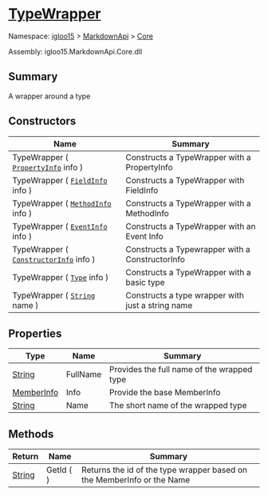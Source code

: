 # [TypeWrapper](./TypeWrapper.md)

Namespace: [igloo15]() > [MarkdownApi]() > [Core](./README.md)

Assembly: igloo15.MarkdownApi.Core.dll

## Summary
A wrapper around a type

## Constructors

| Name | Summary | 
| --- | --- | 
| TypeWrapper ( [`PropertyInfo`](https://docs.microsoft.com/en-us/dotnet/api/System.Reflection.PropertyInfo) info ) | Constructs a TypeWrapper with a PropertyInfo | 
| TypeWrapper ( [`FieldInfo`](https://docs.microsoft.com/en-us/dotnet/api/System.Reflection.FieldInfo) info ) | Constructs a TypeWrapper with FieldInfo | 
| TypeWrapper ( [`MethodInfo`](https://docs.microsoft.com/en-us/dotnet/api/System.Reflection.MethodInfo) info ) | Constructs a TypeWrapper with a MethodInfo | 
| TypeWrapper ( [`EventInfo`](https://docs.microsoft.com/en-us/dotnet/api/System.Reflection.EventInfo) info ) | Constructs a TypeWrapper with an Event Info | 
| TypeWrapper ( [`ConstructorInfo`](https://docs.microsoft.com/en-us/dotnet/api/System.Reflection.ConstructorInfo) info ) | Constructs a Typewrapper with a ConstructorInfo | 
| TypeWrapper ( [`Type`](https://docs.microsoft.com/en-us/dotnet/api/System.Type) info ) | Constructs a TypeWrapper with a basic type | 
| TypeWrapper ( [`String`](https://docs.microsoft.com/en-us/dotnet/api/System.String) name ) | Constructs a type wrapper with just a string name | 


## Properties

| Type | Name | Summary | 
| --- | --- | --- | 
| [String](https://docs.microsoft.com/en-us/dotnet/api/System.String) | FullName | Provides the full name of the wrapped type | 
| [MemberInfo](https://docs.microsoft.com/en-us/dotnet/api/System.Reflection.MemberInfo) | Info | Provide the base MemberInfo | 
| [String](https://docs.microsoft.com/en-us/dotnet/api/System.String) | Name | The short name of the wrapped type | 


## Methods

| Return | Name | Summary | 
| --- | --- | --- | 
| [String](https://docs.microsoft.com/en-us/dotnet/api/System.String) | GetId (  ) | Returns the id of the type wrapper based on the MemberInfo or the Name | 


